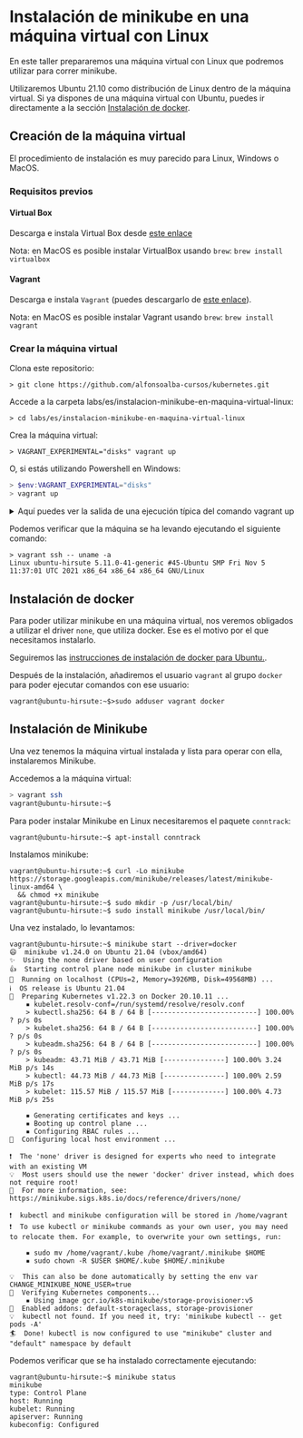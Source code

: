 # Instalación de minikube en una máquina virtual con Linux

En este taller prepararemos una máquina virtual con Linux que podremos utilizar para correr minikube.

Utilizaremos Ubuntu 21.10 como distribución de Linux dentro de la máquina virtual. Si ya dispones de una 
máquina virtual con Ubuntu, puedes ir directamente a la sección [Instalación de docker](/#instalación-de-docker).

## Creación de la máquina virtual

El procedimiento de instalación es muy parecido para Linux, Windows o MacOS.
### Requisitos previos
#### Virtual Box

Descarga e instala Virtual Box desde [este enlace](https://www.virtualbox.org/wiki/Downloads)

Nota: en MacOS es posible instalar VirtualBox usando `brew`: `brew install virtualbox`
#### Vagrant
Descarga e instala `Vagrant` (puedes descargarlo de [este enlace](https://www.vagrantup.com/downloads)).

Nota: en MacOS es posible instalar Vagrant usando `brew`: `brew install vagrant`

### Crear la máquina virtual

Clona este repositorio:

```
> git clone https://github.com/alfonsoalba-cursos/kubernetes.git
```

Accede a la carpeta labs/es/instalacion-minikube-en-maquina-virtual-linux:

```
> cd labs/es/instalacion-minikube-en-maquina-virtual-linux
```

Crea la máquina virtual:

```shell
> VAGRANT_EXPERIMENTAL="disks" vagrant up
```

O, si estás utilizando Powershell en Windows:

```Powershell
> $env:VAGRANT_EXPERIMENTAL="disks"
> vagrant up
```

<details>
    <summary>Aquí puedes ver la salida de una ejecución típica del comando vagrant up</summary>
    <pre>
> vagrant up    
==> vagrant: You have requested to enabled the experimental flag with the following features:
==> vagrant:
==> vagrant: Features:  disks
==> vagrant:
==> vagrant: Please use with caution, as some of the features may not be fully
==> vagrant: functional yet.
Bringing machine 'default' up with 'virtualbox' provider...
==> default: Importing base box 'ubuntu/hirsute64'...
==> default: Matching MAC address for NAT networking...
==> default: Checking if box 'ubuntu/hirsute64' version '20211210.0.0' is up to date...
==> default: Setting the name of the VM: instalacion-minikube-en-linux_default_1639164821139_32646
Vagrant is currently configured to create VirtualBox synced folders with
the `SharedFoldersEnableSymlinksCreate` option enabled. If the Vagrant
guest is not trusted, you may want to disable this option. For more
information on this option, please refer to the VirtualBox manual:

  https://www.virtualbox.org/manual/ch04.html#sharedfolders

This option can be disabled globally with an environment variable:

  VAGRANT_DISABLE_VBOXSYMLINKCREATE=1

or on a per folder basis within the Vagrantfile:

  config.vm.synced_folder '/host/path', '/guest/path', SharedFoldersEnableSymlinksCreate: false
==> default: Clearing any previously set network interfaces...
==> default: Preparing network interfaces based on configuration...
    default: Adapter 1: nat
==> default: Forwarding ports...
    default: 22 (guest) => 2222 (host) (adapter 1)
==> default: Configuring storage mediums...
    default: Disk 'vagrant_primary' needs to be resized. Resizing disk...
==> default: Running 'pre-boot' VM customizations...
==> default: Booting VM...
==> default: Waiting for machine to boot. This may take a few minutes...
    default: SSH address: 127.0.0.1:2222
    default: SSH username: vagrant
    default: SSH auth method: private key
    default: Warning: Connection aborted. Retrying...
    default: Warning: Connection reset. Retrying...
    default: 
    default: Vagrant insecure key detected. Vagrant will automatically replace
    default: this with a newly generated keypair for better security.
    default: 
    default: Inserting generated public key within guest...
    default: Removing insecure key from the guest if it's present...
    default: Key inserted! Disconnecting and reconnecting using new SSH key...
==> default: Machine booted and ready!
==> default: Checking for guest additions in VM...
    default: The guest additions on this VM do not match the installed version of
    default: VirtualBox! In most cases this is fine, but in rare cases it can
    default: prevent things such as shared folders from working properly. If you see
    default: shared folder errors, please make sure the guest additions within the
    default: virtual machine match the version of VirtualBox you have installed on
    default: your host and reload your VM.
    default:
    default: Guest Additions Version: 6.0.0 r127566
    default: VirtualBox Version: 6.1
==> default: Mounting shared folders...
    default: /vagrant => C:/Users/aalba/MyStuff/online-training/kubernetes/labs/es/instalacion-minikube-en-linux
==> default: Running provisioner: shell...
    default: Running: inline script
    default: 
    default: WARNING: apt does not have a stable CLI interface. Use with caution in scripts.
    default:
    default: Get:1 http://security.ubuntu.com/ubuntu hirsute-security InRelease [110 kB]
    default: Hit:2 http://archive.ubuntu.com/ubuntu hirsute InRelease
    default: Get:3 http://archive.ubuntu.com/ubuntu hirsute-updates InRelease [115 kB]
    default: Get:4 http://archive.ubuntu.com/ubuntu hirsute-backports InRelease [101 kB]
    default: Get:5 http://archive.ubuntu.com/ubuntu hirsute/universe amd64 Packages [13.2 MB]
    default: Get:6 http://security.ubuntu.com/ubuntu hirsute-security/universe amd64 Packages [229 kB]
    default: Get:7 http://security.ubuntu.com/ubuntu hirsute-security/universe Translation-en [49.7 kB]
    default: Get:8 http://security.ubuntu.com/ubuntu hirsute-security/universe amd64 c-n-f Metadata [5792 B]
    default: Get:9 http://security.ubuntu.com/ubuntu hirsute-security/multiverse amd64 Packages [3372 B]
    default: Get:10 http://security.ubuntu.com/ubuntu hirsute-security/multiverse Translation-en [828 B]
    default: Get:11 http://security.ubuntu.com/ubuntu hirsute-security/multiverse amd64 c-n-f Metadata [220 B]
    default: Get:12 http://archive.ubuntu.com/ubuntu hirsute/universe Translation-en [5441 kB]
    default: Get:13 http://archive.ubuntu.com/ubuntu hirsute/universe amd64 c-n-f Metadata [279 kB]
    default: Get:14 http://archive.ubuntu.com/ubuntu hirsute/multiverse amd64 Packages [206 kB]
    default: Get:15 http://archive.ubuntu.com/ubuntu hirsute/multiverse Translation-en [108 kB]
    default: Get:16 http://archive.ubuntu.com/ubuntu hirsute/multiverse amd64 c-n-f Metadata [8124 B]
    default: Get:17 http://archive.ubuntu.com/ubuntu hirsute-updates/main amd64 Packages [445 kB]
    default: Get:18 http://archive.ubuntu.com/ubuntu hirsute-updates/universe amd64 Packages [346 kB]
    default: Get:19 http://archive.ubuntu.com/ubuntu hirsute-updates/universe Translation-en [86.4 kB]
    default: Get:20 http://archive.ubuntu.com/ubuntu hirsute-updates/universe amd64 c-n-f Metadata [8068 B]
    default: Get:21 http://archive.ubuntu.com/ubuntu hirsute-updates/multiverse amd64 Packages [7356 B]
    default: Get:22 http://archive.ubuntu.com/ubuntu hirsute-updates/multiverse Translation-en [2196 B]
    default: Get:23 http://archive.ubuntu.com/ubuntu hirsute-updates/multiverse amd64 c-n-f Metadata [440 B]
    default: Get:24 http://archive.ubuntu.com/ubuntu hirsute-backports/main amd64 c-n-f Metadata [112 B]
    default: Get:25 http://archive.ubuntu.com/ubuntu hirsute-backports/restricted amd64 c-n-f Metadata [120 B]
    default: Get:26 http://archive.ubuntu.com/ubuntu hirsute-backports/universe amd64 Packages [3708 B]
    default: Get:27 http://archive.ubuntu.com/ubuntu hirsute-backports/universe Translation-en [1252 B]
    default: Get:28 http://archive.ubuntu.com/ubuntu hirsute-backports/universe amd64 c-n-f Metadata [176 B]
    default: Get:29 http://archive.ubuntu.com/ubuntu hirsute-backports/multiverse amd64 c-n-f Metadata [120 B]
    default: Fetched 20.7 MB in 4s (4810 kB/s)
    default: Reading package lists...
    default: Building dependency tree...
    default: Reading state information...
    default: All packages are up to date.
    default: 
    default: WARNING: apt does not have a stable CLI interface. Use with caution in scripts.
    default:
    default: Reading package lists...
    default: Building dependency tree...
    default: Reading state information...
    default: Calculating upgrade...
    default: 0 upexgraded, 0 newly installed, 0 to remove and 0 not upgraded.
    </pre>
</details>

Podemos verificar que la máquina se ha levando ejecutando el siguiente comando:

```text
> vagrant ssh -- uname -a
Linux ubuntu-hirsute 5.11.0-41-generic #45-Ubuntu SMP Fri Nov 5 11:37:01 UTC 2021 x86_64 x86_64 x86_64 GNU/Linux
```

## Instalación de docker

Para poder utilizar minikube en una máquina virtual, nos veremos obligados a utilizar el driver `none`, que 
utiliza docker. Ese es el motivo por el que necesitamos instalarlo.

Seguiremos las [instrucciones de instalación de docker para Ubuntu.](https://docs.docker.com/engine/install/ubuntu/).

Después de la instalación, añadiremos el usuario `vagrant` al grupo `docker` para poder ejecutar
comandos con ese usuario:

```shell
vagrant@ubuntu-hirsute:~$>sudo adduser vagrant docker
```
## Instalación de Minikube

Una vez tenemos la máquina virtual instalada y lista para operar con ella, instalaremos Minikube.

Accedemos a la máquina virtual:

```sh
> vagrant ssh
vagrant@ubuntu-hirsute:~$
```

Para poder instalar Minikube en Linux necesitaremos el paquete `conntrack`:

```shell
vagrant@ubuntu-hirsute:~$ apt-install conntrack
```

Instalamos minikube:

```shell
vagrant@ubuntu-hirsute:~$ curl -Lo minikube https://storage.googleapis.com/minikube/releases/latest/minikube-linux-amd64 \
  && chmod +x minikube
vagrant@ubuntu-hirsute:~$ sudo mkdir -p /usr/local/bin/
vagrant@ubuntu-hirsute:~$ sudo install minikube /usr/local/bin/
```

Una vez instalado, lo levantamos:

```shell
vagrant@ubuntu-hirsute:~$ minikube start --driver=docker
😄  minikube v1.24.0 on Ubuntu 21.04 (vbox/amd64)
✨  Using the none driver based on user configuration
👍  Starting control plane node minikube in cluster minikube
🤹  Running on localhost (CPUs=2, Memory=3926MB, Disk=49568MB) ...
ℹ️  OS release is Ubuntu 21.04
🐳  Preparing Kubernetes v1.22.3 on Docker 20.10.11 ...
    ▪ kubelet.resolv-conf=/run/systemd/resolve/resolv.conf
    > kubectl.sha256: 64 B / 64 B [--------------------------] 100.00% ? p/s 0s
    > kubelet.sha256: 64 B / 64 B [--------------------------] 100.00% ? p/s 0s
    > kubeadm.sha256: 64 B / 64 B [--------------------------] 100.00% ? p/s 0s
    > kubeadm: 43.71 MiB / 43.71 MiB [---------------] 100.00% 3.24 MiB p/s 14s
    > kubectl: 44.73 MiB / 44.73 MiB [---------------] 100.00% 2.59 MiB p/s 17s
    > kubelet: 115.57 MiB / 115.57 MiB [-------------] 100.00% 4.73 MiB p/s 25s

    ▪ Generating certificates and keys ...
    ▪ Booting up control plane ...
    ▪ Configuring RBAC rules ...
🤹  Configuring local host environment ...

❗  The 'none' driver is designed for experts who need to integrate with an existing VM
💡  Most users should use the newer 'docker' driver instead, which does not require root!
📘  For more information, see: https://minikube.sigs.k8s.io/docs/reference/drivers/none/

❗  kubectl and minikube configuration will be stored in /home/vagrant
❗  To use kubectl or minikube commands as your own user, you may need to relocate them. For example, to overwrite your own settings, run:

    ▪ sudo mv /home/vagrant/.kube /home/vagrant/.minikube $HOME
    ▪ sudo chown -R $USER $HOME/.kube $HOME/.minikube

💡  This can also be done automatically by setting the env var CHANGE_MINIKUBE_NONE_USER=true
🔎  Verifying Kubernetes components...
    ▪ Using image gcr.io/k8s-minikube/storage-provisioner:v5
🌟  Enabled addons: default-storageclass, storage-provisioner
💡  kubectl not found. If you need it, try: 'minikube kubectl -- get pods -A'
🏄  Done! kubectl is now configured to use "minikube" cluster and "default" namespace by default
```

Podemos verificar que se ha instalado correctamente ejecutando:

```shell
vagrant@ubuntu-hirsute:~$ minikube status
minikube
type: Control Plane
host: Running
kubelet: Running
apiserver: Running
kubeconfig: Configured
```

